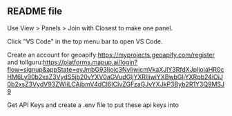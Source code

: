 ## README file

Use View > Panels > Join with Closest to make one panel.

Click "VS Code" in the top menu bar to open VS Code.

Create an account for geoapify:https://myprojects.geoapify.com/register
and tollguru:https://platforms.mapup.ai/login?flow=signup&appState=eyJmbG93Ijoic3NvIiwicmVkaXJlY3RfdXJpIjoiaHR0cHM6Ly90b2xsZ3VydS5jb20vYXV0aGVudGljYXRlIiwiYXBwbGljYXRpb24iOiJ0b2xsZ3VydV93ZWIiLCAibmV4dCI6ICIvZGFzaGJvYXJkP3Byb2R1Y3Q9MSJ9

Get API Keys and create a .env file to put these api keys into

